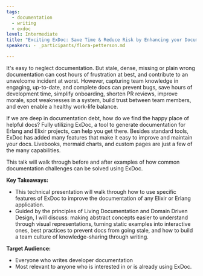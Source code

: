 ```yaml
---
tags:
  - documentation
  - writing
  - exdoc
level: Intermediate
title: "Exciting ExDoc: Save Time & Reduce Risk by Enhancing your Documentation"
speakers: - _participants/flora-petterson.md

---
```

It's easy to neglect documentation. But stale, dense, missing or plain wrong documentation can cost hours of frustration at best, and contribute to an unwelcome incident at worst. However, capturing team knowledge in engaging, up-to-date, and complete docs can prevent bugs, save hours of development time, simplify onboarding, shorten PR reviews, improve morale, spot weaknesses in a system, build trust between team members, and even enable a healthy work-life balance.

If we are deep in documentation debt, how do we find the happy place of helpful docs? Fully utilizing ExDoc, a tool to generate documentation for Erlang and Elixir projects, can help you get there. Besides standard tools, ExDoc has added many features that make it easy to improve and maintain your docs. Livebooks, mermaid charts, and custom pages are just a few of the many capabilities.

This talk will walk through before and after examples of how common documentation challenges can be solved using ExDoc.

**Key Takeaways:**
- This technical presentation will walk through how to use specific features of ExDoc to improve the documentation of any Elixir or Erlang application.  
- Guided by the principles of Living Documentation and Domain Driven Design, I will discuss: making abstract concepts easier to understand through visual representations, turning static examples into interactive ones, best practices to prevent docs from going stale, and how to build a team culture of knowledge-sharing through writing.

**Target Audience:**
- Everyone who writes developer documentation
- Most relevant to anyone who is interested in or is already using ExDoc.

